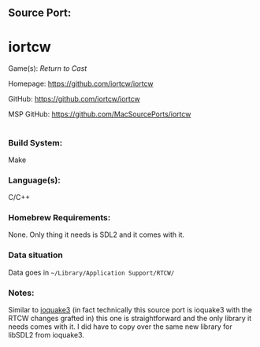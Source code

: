 ## Source Port:
# iortcw

Game(s): *Return to Cast*

Homepage: https://github.com/iortcw/iortcw

GitHub: https://github.com/iortcw/iortcw

MSP GitHub: https://github.com/MacSourcePorts/iortcw

#
### Build System: 
Make

### Language(s):
C/C++

### Homebrew Requirements:

None. Only thing it needs is SDL2 and it comes with it. 

### Data situation
Data goes in `~/Library/Application Support/RTCW/`

### Notes:
Similar to [ioquake3](ioquake3.md) (in fact technically this source port is ioquake3 with the RTCW changes grafted in) this one is straightforward and the only library it needs comes with it. I did have to copy over the same new library for libSDL2 from ioquake3. 